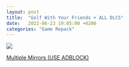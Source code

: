 ```yaml
---
layout: post
title:  "Golf With Your Friends + ALL DLCS"
date:   2022-06-23 19:05:00 +0200
categories: "Game Repack"
---
```

<img src="https://i.ibb.co/3hhdT6q/NFO.png"/> <br>

<a href="https://multiup.org/61ad5c40cbeac43eca3ef903d69f66ab">Multiple Mirrors (USE ADBLOCK)</a>
